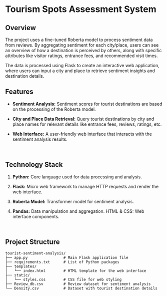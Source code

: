 # Tourism Spots Assessment System

## Overview
The project uses a fine-tuned Roberta model to process sentiment data from reviews. By aggregating sentiment for each city/place, users can see an overview of how a destination is perceived by others, along with specific attributes like visitor ratings, entrance fees, and recommended visit times. 

The data is processed using Flask to create an interactive web application, where users can input a city and place to retrieve sentiment insights and destination details.
 

## Features
- **Sentiment Analysis:** Sentiment scores for tourist destinations are based on the processing of the Roberta model.

- **City and Place Data Retrieval:** Query tourist destinations by city and place names for relevant details like entrance fees, reviews, ratings, etc.

- **Web Interface:** A user-friendly web interface that interacts with the sentiment analysis results.

<br>

## Technology Stack
1. **Python:** Core language used for data processing and analysis.

2.  **Flask:** Micro web framework to manage HTTP requests and render the web interface.

3.  **Roberta Model:** Transformer model for sentiment analysis.

4.  **Pandas:** Data manipulation and aggregation.
HTML & CSS: Web interface components.

<br> 

## Project Structure

```
tourist-sentiment-analysis/
├── app.py                # Main Flask application file
├── requirements.txt      # List of Python packages
├── templates/
│   └── index.html        # HTML template for the web interface
├── static/
│   └── styles.css        # CSS file for web styling
├── Review_db.csv         # Review dataset for sentiment analysis
└── Density.csv           # Dataset with tourist destination details
```
